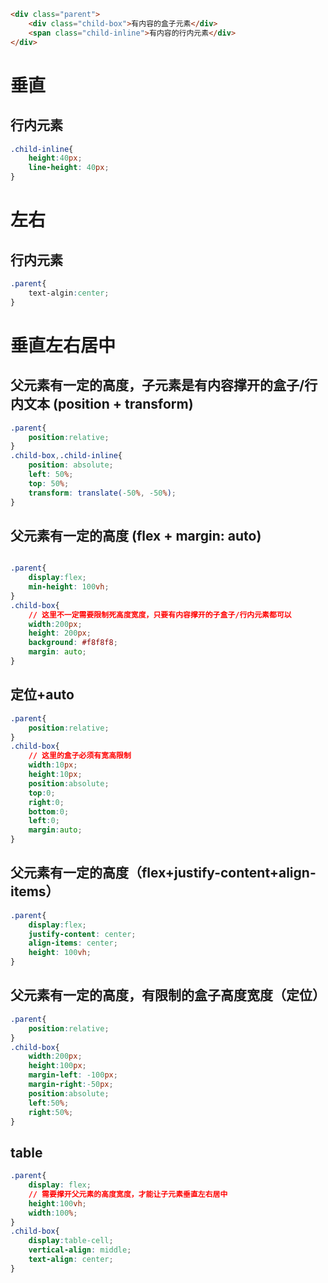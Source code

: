 ```html
<div class="parent">
    <div class="child-box">有内容的盒子元素</div>
    <span class="child-inline">有内容的行内元素</div>
</div>
```

# 垂直

## 行内元素

```css
.child-inline{
    height:40px;
    line-height: 40px;
}
```

# 左右

## 行内元素

```css
.parent{
    text-algin:center;
}
```


# 垂直左右居中

## 父元素有一定的高度，子元素是有内容撑开的盒子/行内文本 (position + transform)

```css
.parent{
    position:relative;
}
.child-box,.child-inline{
    position: absolute;
    left: 50%;
    top: 50%;
    transform: translate(-50%, -50%);
}
```

## 父元素有一定的高度 (flex + margin: auto)

```css

.parent{
    display:flex;
    min-height: 100vh;
}
.child-box{
    // 这里不一定需要限制死高度宽度，只要有内容撑开的子盒子/行内元素都可以
    width:200px;
    height: 200px;
    background: #f8f8f8;
    margin: auto;
}

```

## 定位+auto

```css
.parent{
    position:relative;
}
.child-box{
    // 这里的盒子必须有宽高限制
    width:10px;
    height:10px;
    position:absolute;
    top:0;
    right:0;
    bottom:0;
    left:0;
    margin:auto;
}
```
## 父元素有一定的高度（flex+justify-content+align-items）

```css
.parent{
    display:flex;
    justify-content: center;
    align-items: center;
    height: 100vh;
}
```

## 父元素有一定的高度，有限制的盒子高度宽度（定位）

```css
.parent{
    position:relative;
}
.child-box{
    width:200px;
    height:100px;
    margin-left: -100px;
    margin-right:-50px;
    position:absolute;
    left:50%;
    right:50%;
}

```

## table

```css
.parent{
    display: flex;
    // 需要撑开父元素的高度宽度，才能让子元素垂直左右居中
    height:100vh;
    width:100%;
}
.child-box{
    display:table-cell;
    vertical-align: middle;
    text-align: center;
}
```